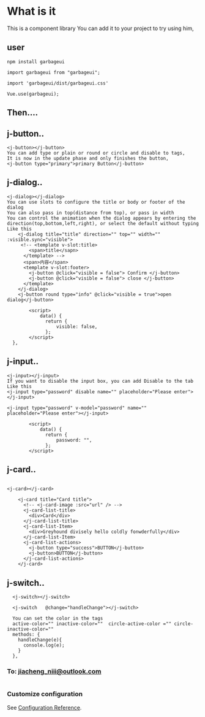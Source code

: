 # What is it

This is a component library
You can add it to your project to try using him,

## user

```
npm install garbageui
```

<!-- ![Image text](http://101.43.224.51/assets/use.png) -->

```
import garbageui from "garbageui";
```

```
import 'garbageui/dist/garbageui.css'
```

```
Vue.use(garbageui);
```

## Then....

## j-button..

```
<j-button></j-button>
You can add type or plain or round or circle and disable to tags,
It is now in the update phase and only finishes the button,
<j-button type="primary">primary Button</j-button>
```

<!-- ![Image text](http://101.43.224.51/assets/button.png) -->

## j-dialog..

```
<j-dialog></j-dialog>
You can use slots to configure the title or body or footer of the dialog
You can also pass in top(distance from top), or pass in width
You can control the animation when the dialog appears by entering the direction(top,bottom,left,right), or select the default without typing
Like this
    <j-dialog title="title" direction="" top="" width="" :visible.sync="visible">
     <!-- <template v-slot:title>
        <span>title</sapn>
      </template> -->
      <span>内容</span>
      <template v-slot:footer>
        <j-button @click="visible = false"> Confirm </j-button>
        <j-button @click="visible = false"> close </j-button>
      </template>
    </j-dialog>
    <j-button round type="info" @click="visible = true">open dialog</j-button>

        <script>
            data() {
              return {
                  visible: false,
              };
        </script>
  },
```

<!-- ![Image text](http://101.43.224.51/assets/dialog.png) -->

## j-input..

```
<j-input></j-input>
If you want to disable the input box, you can add Disable to the tab
Like this
<j-input type="password" disable name="" placeholder="Please enter"></j-input>

<j-input type="password" v-model="password" name="" placeholder="Please enter"></j-input>

        <script>
            data() {
              return {
                  password: "",
              };
        </script>
```

<!-- ![image](http://101.43.224.51/assets/input.png) -->

## j-card..

```

<j-card></j-card>

    <j-card title="Card title">
      <!-- <j-card-image :src="url" /> -->
      <j-card-list-title>
        <div>Card</div>
      </j-card-list-title>
      <j-card-list-Item>
        <div>Greyhound divisely hello coldly fonwderfully</div>
      </j-card-list-Item>
      <j-card-list-actions>
        <j-button type="success">BUTTON</j-button>
        <j-button>BUTTON</j-button>
      </j-card-list-actions>
    </j-card>
```

<!-- ![image](http://101.43.224.51/assets/card.png) -->

## j-switch..

```
  <j-switch></j-switch>

  <j-switch   @change="handleChange"></j-switch>

  You can set the color in the tags
  active-color="" inactive-color=""  circle-active-color ="" circle-inactive-color=""
  methods: {
    handleChange(e){
      console.log(e);
    }
  },
```

### To: jiacheng_niii@outlook.com 

```

```

### Customize configuration

See [Configuration Reference](https://cli.vuejs.org/config/).
